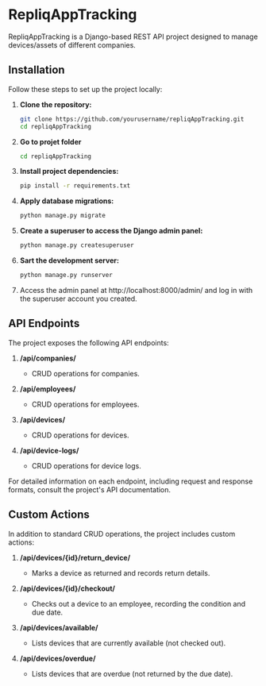 # RepliqAppTracking

RepliqAppTracking is a Django-based REST API project designed to manage devices/assets of different companies.

## Installation

Follow these steps to set up the project locally:

1. **Clone the repository:**

   ```bash
   git clone https://github.com/yourusername/repliqAppTracking.git
   cd repliqAppTracking

2. **Go to projet folder**

   ```bash
   cd repliqAppTracking


3. **Install project dependencies:**

   ```bash
   pip install -r requirements.txt

4. **Apply database migrations:**

   ```bash
   python manage.py migrate

5. **Create a superuser to access the Django admin panel:**

   ```bash
   python manage.py createsuperuser

6. **Sart the development server:**

   ```bash
   python manage.py runserver

7. Access the admin panel at http://localhost:8000/admin/ and log in with the superuser account you created.

## API Endpoints

The project exposes the following API endpoints:

1. **/api/companies/**
   - CRUD operations for companies.

2. **/api/employees/**
   - CRUD operations for employees.

3. **/api/devices/**
   - CRUD operations for devices.

4. **/api/device-logs/**
   - CRUD operations for device logs.

For detailed information on each endpoint, including request and response formats, consult the project's API documentation.

## Custom Actions

In addition to standard CRUD operations, the project includes custom actions:

1. **/api/devices/{id}/return_device/**
   - Marks a device as returned and records return details.

2. **/api/devices/{id}/checkout/**
   - Checks out a device to an employee, recording the condition and due date.

3. **/api/devices/available/**
   - Lists devices that are currently available (not checked out).

4. **/api/devices/overdue/**
   - Lists devices that are overdue (not returned by the due date).
